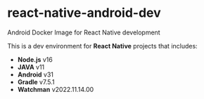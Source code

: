 # react-native-android-dev
Android Docker Image for React Native development

This is a dev environment for **React Native** projects that includes:

* **Node.js** v16
* **JAVA** v11
* **Android** v31
* **Gradle** v7.5.1
* **Watchman** v2022.11.14.00
